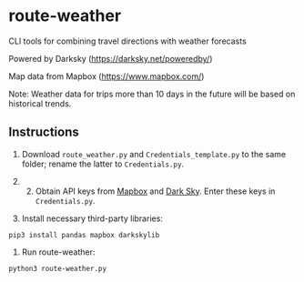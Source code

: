 # route-weather
CLI tools for combining travel directions with weather forecasts

Powered by Darksky (https://darksky.net/poweredby/)

Map data from Mapbox (https://www.mapbox.com/)

Note: Weather data for trips more than 10 days in the future will be based on
historical trends.

## Instructions
1. Download `route_weather.py` and `Credentials_template.py` to the same folder; rename the latter to `Credentials.py`.

1. 2. Obtain API keys from [Mapbox](https://www.mapbox.com/) and [Dark Sky](https://darksky.net/dev). Enter these keys in `Credentials.py`.

1. Install necessary third-party libraries:
```
pip3 install pandas mapbox darkskylib
```
1. Run route-weather:
```
python3 route-weather.py
```
